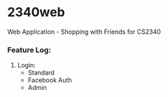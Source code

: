# 2340web
Web Application - Shopping with Friends for CS2340

### Feature Log:
1. Login:
    * Standard
    * Facebook Auth
    * Admin
